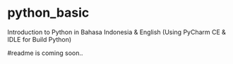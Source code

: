# python_basic
Introduction to Python in Bahasa Indonesia &amp; English (Using PyCharm CE &amp; IDLE for Build Python)

#readme is coming soon..
